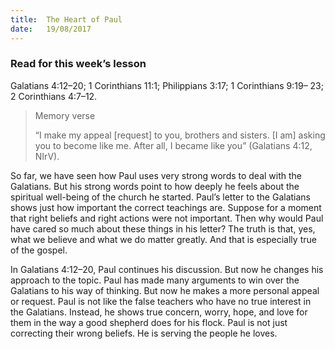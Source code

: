 ```yaml
---
title:  The Heart of Paul
date:   19/08/2017
---
```


### Read for this week’s lesson
Galatians 4:12–20; 1 Corinthians 11:1; Philippians 3:17; 1 Corinthians 9:19– 23; 2 Corinthians 4:7–12.

> <p>Memory verse</p>
> “I make my appeal [request] to you, brothers and sisters. [I am] asking you to become like me. After all, I became like you” (Galatians 4:12, NIrV).

So far, we have seen how Paul uses very strong words to deal with the Galatians. But his strong words point to how deeply he feels about the spiritual well-being of the church he started. Paul’s letter to the Galatians shows just how important the correct teachings are. Suppose for a moment that right beliefs and right actions were not important. Then why would Paul have cared so much about these things in his letter? The truth is that, yes, what we believe and what we do matter greatly. And that is especially true of the gospel.

In Galatians 4:12–20, Paul continues his discussion. But now he changes his approach to the topic. Paul has made many arguments to win over the Galatians to his way of thinking. But now he makes a more personal appeal or request. Paul is not like the false teachers who have no true interest in the Galatians. Instead, he shows true concern, worry, hope, and love for them in the way a good shepherd does for his flock. Paul is not just correcting their wrong beliefs. He is serving the people he loves.